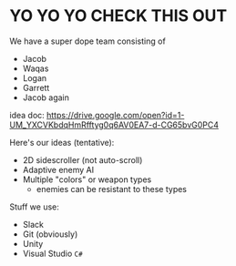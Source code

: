# YO YO YO CHECK THIS OUT

We have a super dope team consisting of
- Jacob 
- Waqas
- Logan
- Garrett
- Jacob again

idea doc: https://drive.google.com/open?id=1-UM_YXCVKbdqHmRfftyg0q6AV0EA7-d-CG65bvG0PC4

Here's our ideas (tentative):
- 2D sidescroller (not auto-scroll)
- Adaptive enemy AI
- Multiple "colors" or weapon types
  - enemies can be resistant to these types

Stuff we use:
- Slack
- Git (obviously)
- Unity
- Visual Studio `C#`
